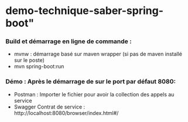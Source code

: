 # demo-technique-saber-spring-boot" 


### Build et démarrage en ligne de commande : 
* mvnw : démarrage basé sur maven wrapper (si pas de maven installé sur le poste)
* mvn spring-boot:run
### Démo :  Après le démarrage de sur le port par défaut 8080:
* Postman : Importer le fichier pour avoir la collection des appels au service 
* Swagger Contrat de service : http://localhost:8080/browser/index.html#/


